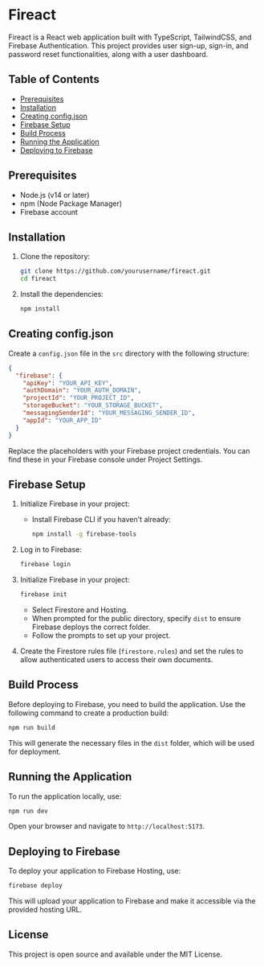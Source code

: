 # Fireact

Fireact is a React web application built with TypeScript, TailwindCSS, and Firebase Authentication. This project provides user sign-up, sign-in, and password reset functionalities, along with a user dashboard.

## Table of Contents
- [Prerequisites](#prerequisites)
- [Installation](#installation)
- [Creating config.json](#creating-configjson)
- [Firebase Setup](#firebase-setup)
- [Build Process](#build-process)
- [Running the Application](#running-the-application)
- [Deploying to Firebase](#deploying-to-firebase)

## Prerequisites
- Node.js (v14 or later)
- npm (Node Package Manager)
- Firebase account

## Installation
1. Clone the repository:
   ```bash
   git clone https://github.com/yourusername/fireact.git
   cd fireact
   ```

2. Install the dependencies:
   ```bash
   npm install
   ```

## Creating config.json
Create a `config.json` file in the `src` directory with the following structure:

```json
{
  "firebase": {
    "apiKey": "YOUR_API_KEY",
    "authDomain": "YOUR_AUTH_DOMAIN",
    "projectId": "YOUR_PROJECT_ID",
    "storageBucket": "YOUR_STORAGE_BUCKET",
    "messagingSenderId": "YOUR_MESSAGING_SENDER_ID",
    "appId": "YOUR_APP_ID"
  }
}
```

Replace the placeholders with your Firebase project credentials. You can find these in your Firebase console under Project Settings.

## Firebase Setup
1. Initialize Firebase in your project:
   - Install Firebase CLI if you haven't already:
     ```bash
     npm install -g firebase-tools
     ```

2. Log in to Firebase:
   ```bash
   firebase login
   ```

3. Initialize Firebase in your project:
   ```bash
   firebase init
   ```
   - Select Firestore and Hosting.
   - When prompted for the public directory, specify `dist` to ensure Firebase deploys the correct folder.
   - Follow the prompts to set up your project.

4. Create the Firestore rules file (`firestore.rules`) and set the rules to allow authenticated users to access their own documents.

## Build Process
Before deploying to Firebase, you need to build the application. Use the following command to create a production build:

```bash
npm run build
```

This will generate the necessary files in the `dist` folder, which will be used for deployment.

## Running the Application
To run the application locally, use:
```bash
npm run dev
```
Open your browser and navigate to `http://localhost:5173`.

## Deploying to Firebase
To deploy your application to Firebase Hosting, use:
```bash
firebase deploy
```

This will upload your application to Firebase and make it accessible via the provided hosting URL.

## License
This project is open source and available under the MIT License.
